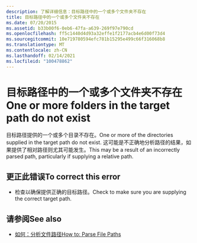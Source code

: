 ```yaml
---
description: 了解详细信息：目标路径中的一个或多个文件夹不存在
title: 目标路径中的一个或多个文件夹不存在
ms.date: 07/20/2015
ms.assetid: b33b00f6-0eb6-47fa-a639-269f97e790cd
ms.openlocfilehash: ff5c1440d4d93a32effe1f2177acb4e6d00f73d4
ms.sourcegitcommit: 10e719780594efc781b15295e499c66f316068b8
ms.translationtype: MT
ms.contentlocale: zh-CN
ms.lasthandoff: 02/14/2021
ms.locfileid: "100478862"
---
```

# <a name="one-or-more-folders-in-the-target-path-do-not-exist"></a><span data-ttu-id="4eceb-103">目标路径中的一个或多个文件夹不存在</span><span class="sxs-lookup"><span data-stu-id="4eceb-103">One or more folders in the target path do not exist</span></span>

<span data-ttu-id="4eceb-104">目标路径提供的一个或多个目录不存在。</span><span class="sxs-lookup"><span data-stu-id="4eceb-104">One or more of the directories supplied in the target path do not exist.</span></span> <span data-ttu-id="4eceb-105">这可能是不正确地分析路径的结果，如果提供了相对路径则尤其可能发生。</span><span class="sxs-lookup"><span data-stu-id="4eceb-105">This may be a result of an incorrectly parsed path, particularly if supplying a relative path.</span></span>  
  
## <a name="to-correct-this-error"></a><span data-ttu-id="4eceb-106">更正此错误</span><span class="sxs-lookup"><span data-stu-id="4eceb-106">To correct this error</span></span>  
  
- <span data-ttu-id="4eceb-107">检查以确保提供正确的目标路径。</span><span class="sxs-lookup"><span data-stu-id="4eceb-107">Check to make sure you are supplying the correct target path.</span></span>  
  
## <a name="see-also"></a><span data-ttu-id="4eceb-108">请参阅</span><span class="sxs-lookup"><span data-stu-id="4eceb-108">See also</span></span>

- [<span data-ttu-id="4eceb-109">如何：分析文件路径</span><span class="sxs-lookup"><span data-stu-id="4eceb-109">How to: Parse File Paths</span></span>](../developing-apps/programming/drives-directories-files/how-to-parse-file-paths.md)
